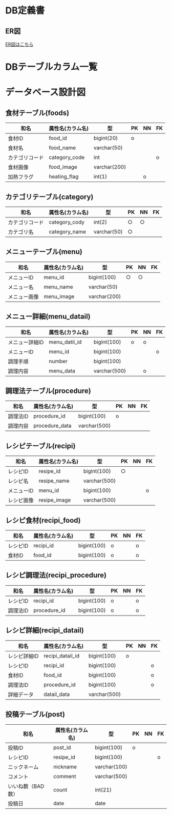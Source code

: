 # DB定義書
## ER図
[ER図はこちら](https://github.com/Aso2001025/cooking/blob/main/ER%E5%9B%B3.md)

# DBテーブルカラム一覧

# データベース設計図

## 食材テーブル(foods)
|和名|属性名(カラム名)|型|PK|NN|FK|
|---|-----|--|--|--|--|
|食材ID|food_id|bigint(20)|o|||
|食材名|food_name|varchar(50)||||
|カテゴリコード|category_code|int|||o|
|食材画像|food_image|varchar(200)||||
|加熱フラグ|heating_flag|int(1)||o||

## カテゴリテーブル(category)
|和名|属性名(カラム名)|型|PK|NN|FK|
|---|-----|--|--|--|--|
|カテゴリコード|category_cody|int(2)|○|○||
|カテゴリ名|category_name|varchar(50)|○|||

## メニューテーブル(menu)
|和名|属性名(カラム名)|型|PK|NN|FK|
|---|-----|--|--|--|--|
|メニューID|menu_id|bigint(100)|○|○||
|メニュー名|menu_name|varchar(50)||||
|メニュー画像|menu_image|varchar(200)||||

## メニュー詳細(menu_datail)
|和名|属性名(カラム名)|型|PK|NN|FK|
|---|-----|--|--|--|--|
|メニュー詳細ID|menu_datil_id|bigint(100)|o|o||
|メニューID|menu_id|bigint(100)|||o|
|調理手順|number|bigint(100)||||
|調理内容|menu_data|varchar(500)||o||

## 調理法テーブル(procedure)
|和名|属性名(カラム名)|型|PK|NN|FK|
|---|-----|--|--|--|--|
|調理法ID|procedure_id|bigint(100)|o|||
|調理内容|procedure_data|varchar(500)||||

##  レシピテーブル(recipi)
|和名|属性名(カラム名)|型|PK|NN|FK|
|---|-----|--|--|--|--|
|レシピID|resipe_id|bigint(100)|○|||
|レシピ名|resipe_name|varchar(500)||||
|メニューID|menu_id|bigint(100)|||o|
|レシピ画像|resipe_image|varchar(500)||||

## レシピ食材(recipi_food)
|和名|属性名(カラム名)|型|PK|NN|FK|
|---|-----|--|--|--|--|
|レシピID|recipi_id|bigint(100)|o||o|
|食材ID|food_id|bigint(100)|o||o|

## レシピ調理法(recipi_procedure)
|和名|属性名(カラム名)|型|PK|NN|FK|
|---|-----|--|--|--|--|
|レシピID|recipi_id|bigint(100)|o||o|
|調理法ID|procedure_id|bigint(100)|o||o|

## レシピ詳細(recipi_datail)
|和名|属性名(カラム名)|型|PK|NN|FK|
|---|-----|--|--|--|--|
|レシピ詳細ID|recipi_datail_id|bigint(100)|o|||
|レシピID|recipi_id|bigint(100)|||o|
|食材ID|food_id|bigint(100)|||o|
|調理法ID|procedure_id|bigint(100)|||o|
|詳細データ|datail_data|varchar(500)||||

## 投稿テーブル(post)
|和名|属性名(カラム名)|型|PK|NN|FK|
|---|-----|--|--|--|--|
|投稿ID|post_id|bigint(100)|o|||
|レシピID|resipe_id|bigint(100)|||o|
|ニックネーム|nickname|varchar(100)||||
|コメント|comment|varchar(500)||||
|いいね数（BAD数）|count|int(21)||||
|投稿日|date|date||||
